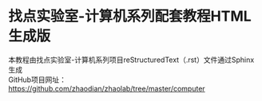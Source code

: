 # 找点实验室-计算机系列配套教程HTML生成版
本教程由找点实验室-计算机系列项目reStructuredText（.rst）文件通过Sphinx生成  
GitHub项目网址：https://github.com/zhaodian/zhaolab/tree/master/computer
